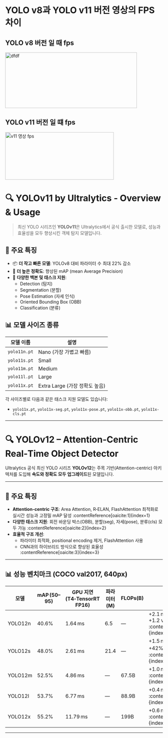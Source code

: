 # YOLO v8과 YOLO v11 버전 영상의 FPS 차이
## YOLO v8 버전 일 때 fps
<img width="421" height="178" alt="dfdf" src="https://github.com/user-attachments/assets/0d7957bc-d538-42da-83c8-eb53f3b91d03" />

## YOLO v11 버전 일 떄 fps
<img width="347" height="152" alt="v11 영상 fps" src="https://github.com/user-attachments/assets/f0de9321-a4fb-42f9-9fa9-440c17ca980f" />



# 🔍 YOLOv11 by Ultralytics - Overview & Usage

> 최신 YOLO 시리즈인 **YOLOv11**은 Ultralytics에서 공식 출시한 모델로, 성능과 효율성을 모두 향상시킨 객체 탐지 모델입니다.

## 🚀 주요 특징

- 📦 **더 작고 빠른 모델**: YOLOv8 대비 파라미터 수 최대 22% 감소
- 🎯 **더 높은 정확도**: 향상된 mAP (mean Average Precision)
- 🧠 **다양한 백본 및 태스크 지원**:
  - Detection (탐지)
  - Segmentation (분할)
  - Pose Estimation (자세 인식)
  - Oriented Bounding Box (OBB)
  - Classification (분류)

## 📊 모델 사이즈 종류

| 모델 이름 | 설명 |
|-----------|------|
| `yolo11n.pt` | Nano (가장 가볍고 빠름) |
| `yolo11s.pt` | Small |
| `yolo11m.pt` | Medium |
| `yolo11l.pt` | Large |
| `yolo11x.pt` | Extra Large (가장 정확도 높음) |

각 사이즈별로 다음과 같은 태스크 지원 모델도 있습니다:
- `yolo11x.pt`, `yolo11x-seg.pt`, `yolo11x-pose.pt`, `yolo11x-obb.pt`, `yolo11x-cls.pt`

---

# 🔍 YOLOv12 – Attention-Centric Real‑Time Object Detector

Ultralytics 공식 최신 YOLO 시리즈 **YOLOv12**는 주목 기반(Attention-centric) 아키텍처를 도입해 **속도와 정확도 모두 업그레이드**된 모델입니다.

---

## 🚀 주요 특징

- **Attention‑centric 구조**: Area Attention, R‑ELAN, FlashAttention 최적화로 실시간 성능과 고정밀 mAP 달성 :contentReference[oaicite:1]{index=1}  
- **다양한 태스크 지원**: 회전 바운딩 박스(OBB), 분할(seg), 자세(pose), 분류(cls) 모두 가능 :contentReference[oaicite:2]{index=2}  
- **효율적 구조 개선**:
  - 파라미터 최적화, positional encoding 제거, FlashAttention 사용
  - CNN과의 하이브리드 방식으로 향상된 효율성 :contentReference[oaicite:3]{index=3}

---

## 📊 성능 벤치마크 (COCO val2017, 640px)

| 모델 | mAP (50–95) | GPU 지연(T4‑TensorRT FP16) | 파라미터(M) | FLOPs(B) | 전 버전 대비 |
|------|-------------|-----------------------------|-------------|----------|-------------|
| YOLO12n | 40.6% | 1.64 ms | 6.5 | — | +2.1 mAP vs YOLOv10n / +1.2 vs YOLOv11n :contentReference[oaicite:4]{index=4} |
| YOLO12s | 48.0% | 2.61 ms | 21.4 | — | +1.5 mAP vs RT‑DETR, +42% 속도 :contentReference[oaicite:5]{index=5} |
| YOLO12m | 52.5% | 4.86 ms | — | 67.5B | +1.0 mAP vs YOLO11m :contentReference[oaicite:6]{index=6} |
| YOLO12l | 53.7% | 6.77 ms | — | 88.9B | +0.4 mAP vs YOLO11l :contentReference[oaicite:7]{index=7} |
| YOLO12x | 55.2% | 11.79 ms | — | 199B | +0.6 mAP vs YOLO11x :contentReference[oaicite:8]{index=8} |

---


